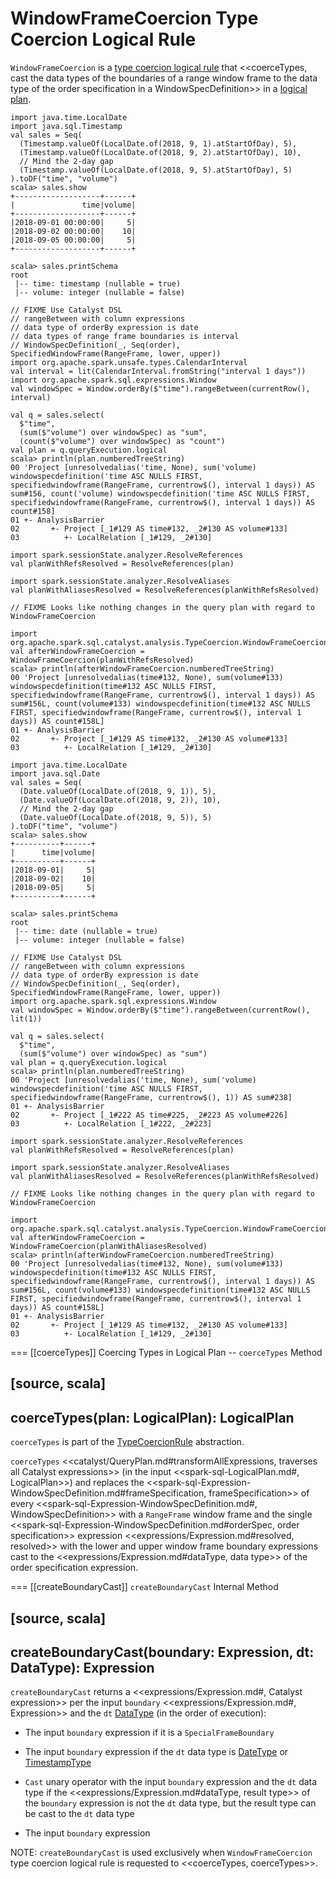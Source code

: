 # WindowFrameCoercion Type Coercion Logical Rule

`WindowFrameCoercion` is a [type coercion logical rule](../TypeCoercionRule.md) that <<coerceTypes, cast the data types of the boundaries of a range window frame to the data type of the order specification in a WindowSpecDefinition>> in a [logical plan](../logical-operators/LogicalPlan.md).

```text
import java.time.LocalDate
import java.sql.Timestamp
val sales = Seq(
  (Timestamp.valueOf(LocalDate.of(2018, 9, 1).atStartOfDay), 5),
  (Timestamp.valueOf(LocalDate.of(2018, 9, 2).atStartOfDay), 10),
  // Mind the 2-day gap
  (Timestamp.valueOf(LocalDate.of(2018, 9, 5).atStartOfDay), 5)
).toDF("time", "volume")
scala> sales.show
+-------------------+------+
|               time|volume|
+-------------------+------+
|2018-09-01 00:00:00|     5|
|2018-09-02 00:00:00|    10|
|2018-09-05 00:00:00|     5|
+-------------------+------+

scala> sales.printSchema
root
 |-- time: timestamp (nullable = true)
 |-- volume: integer (nullable = false)

// FIXME Use Catalyst DSL
// rangeBetween with column expressions
// data type of orderBy expression is date
// data types of range frame boundaries is interval
// WindowSpecDefinition(_, Seq(order), SpecifiedWindowFrame(RangeFrame, lower, upper))
import org.apache.spark.unsafe.types.CalendarInterval
val interval = lit(CalendarInterval.fromString("interval 1 days"))
import org.apache.spark.sql.expressions.Window
val windowSpec = Window.orderBy($"time").rangeBetween(currentRow(), interval)

val q = sales.select(
  $"time",
  (sum($"volume") over windowSpec) as "sum",
  (count($"volume") over windowSpec) as "count")
val plan = q.queryExecution.logical
scala> println(plan.numberedTreeString)
00 'Project [unresolvedalias('time, None), sum('volume) windowspecdefinition('time ASC NULLS FIRST, specifiedwindowframe(RangeFrame, currentrow$(), interval 1 days)) AS sum#156, count('volume) windowspecdefinition('time ASC NULLS FIRST, specifiedwindowframe(RangeFrame, currentrow$(), interval 1 days)) AS count#158]
01 +- AnalysisBarrier
02       +- Project [_1#129 AS time#132, _2#130 AS volume#133]
03          +- LocalRelation [_1#129, _2#130]

import spark.sessionState.analyzer.ResolveReferences
val planWithRefsResolved = ResolveReferences(plan)

import spark.sessionState.analyzer.ResolveAliases
val planWithAliasesResolved = ResolveReferences(planWithRefsResolved)

// FIXME Looks like nothing changes in the query plan with regard to WindowFrameCoercion

import org.apache.spark.sql.catalyst.analysis.TypeCoercion.WindowFrameCoercion
val afterWindowFrameCoercion = WindowFrameCoercion(planWithRefsResolved)
scala> println(afterWindowFrameCoercion.numberedTreeString)
00 'Project [unresolvedalias(time#132, None), sum(volume#133) windowspecdefinition(time#132 ASC NULLS FIRST, specifiedwindowframe(RangeFrame, currentrow$(), interval 1 days)) AS sum#156L, count(volume#133) windowspecdefinition(time#132 ASC NULLS FIRST, specifiedwindowframe(RangeFrame, currentrow$(), interval 1 days)) AS count#158L]
01 +- AnalysisBarrier
02       +- Project [_1#129 AS time#132, _2#130 AS volume#133]
03          +- LocalRelation [_1#129, _2#130]
```

```text
import java.time.LocalDate
import java.sql.Date
val sales = Seq(
  (Date.valueOf(LocalDate.of(2018, 9, 1)), 5),
  (Date.valueOf(LocalDate.of(2018, 9, 2)), 10),
  // Mind the 2-day gap
  (Date.valueOf(LocalDate.of(2018, 9, 5)), 5)
).toDF("time", "volume")
scala> sales.show
+----------+------+
|      time|volume|
+----------+------+
|2018-09-01|     5|
|2018-09-02|    10|
|2018-09-05|     5|
+----------+------+

scala> sales.printSchema
root
 |-- time: date (nullable = true)
 |-- volume: integer (nullable = false)

// FIXME Use Catalyst DSL
// rangeBetween with column expressions
// data type of orderBy expression is date
// WindowSpecDefinition(_, Seq(order), SpecifiedWindowFrame(RangeFrame, lower, upper))
import org.apache.spark.sql.expressions.Window
val windowSpec = Window.orderBy($"time").rangeBetween(currentRow(), lit(1))

val q = sales.select(
  $"time",
  (sum($"volume") over windowSpec) as "sum")
val plan = q.queryExecution.logical
scala> println(plan.numberedTreeString)
00 'Project [unresolvedalias('time, None), sum('volume) windowspecdefinition('time ASC NULLS FIRST, specifiedwindowframe(RangeFrame, currentrow$(), 1)) AS sum#238]
01 +- AnalysisBarrier
02       +- Project [_1#222 AS time#225, _2#223 AS volume#226]
03          +- LocalRelation [_1#222, _2#223]

import spark.sessionState.analyzer.ResolveReferences
val planWithRefsResolved = ResolveReferences(plan)

import spark.sessionState.analyzer.ResolveAliases
val planWithAliasesResolved = ResolveReferences(planWithRefsResolved)

// FIXME Looks like nothing changes in the query plan with regard to WindowFrameCoercion

import org.apache.spark.sql.catalyst.analysis.TypeCoercion.WindowFrameCoercion
val afterWindowFrameCoercion = WindowFrameCoercion(planWithAliasesResolved)
scala> println(afterWindowFrameCoercion.numberedTreeString)
00 'Project [unresolvedalias(time#132, None), sum(volume#133) windowspecdefinition(time#132 ASC NULLS FIRST, specifiedwindowframe(RangeFrame, currentrow$(), interval 1 days)) AS sum#156L, count(volume#133) windowspecdefinition(time#132 ASC NULLS FIRST, specifiedwindowframe(RangeFrame, currentrow$(), interval 1 days)) AS count#158L]
01 +- AnalysisBarrier
02       +- Project [_1#129 AS time#132, _2#130 AS volume#133]
03          +- LocalRelation [_1#129, _2#130]
```

=== [[coerceTypes]] Coercing Types in Logical Plan -- `coerceTypes` Method

[source, scala]
----
coerceTypes(plan: LogicalPlan): LogicalPlan
----

`coerceTypes` is part of the [TypeCoercionRule](../TypeCoercionRule.md#coerceTypes) abstraction.

`coerceTypes` <<catalyst/QueryPlan.md#transformAllExpressions, traverses all Catalyst expressions>> (in the input <<spark-sql-LogicalPlan.md#, LogicalPlan>>) and replaces the <<spark-sql-Expression-WindowSpecDefinition.md#frameSpecification, frameSpecification>> of every <<spark-sql-Expression-WindowSpecDefinition.md#, WindowSpecDefinition>> with a `RangeFrame` window frame and the single <<spark-sql-Expression-WindowSpecDefinition.md#orderSpec, order specification>> expression <<expressions/Expression.md#resolved, resolved>> with the lower and upper window frame boundary expressions cast to the <<expressions/Expression.md#dataType, data type>> of the order specification expression.

=== [[createBoundaryCast]] `createBoundaryCast` Internal Method

[source, scala]
----
createBoundaryCast(boundary: Expression, dt: DataType): Expression
----

`createBoundaryCast` returns a <<expressions/Expression.md#, Catalyst expression>> per the input `boundary` <<expressions/Expression.md#, Expression>> and the `dt` [DataType](../types/DataType.md) (in the order of execution):

* The input `boundary` expression if it is a `SpecialFrameBoundary`

* The input `boundary` expression if the `dt` data type is [DateType](../types/DataType.md#DateType) or [TimestampType](../types/DataType.md#TimestampType)

* `Cast` unary operator with the input `boundary` expression and the `dt` data type if the <<expressions/Expression.md#dataType, result type>> of the `boundary` expression is not the `dt` data type, but the result type can be cast to the `dt` data type

* The input `boundary` expression

NOTE: `createBoundaryCast` is used exclusively when `WindowFrameCoercion` type coercion logical rule is requested to <<coerceTypes, coerceTypes>>.
